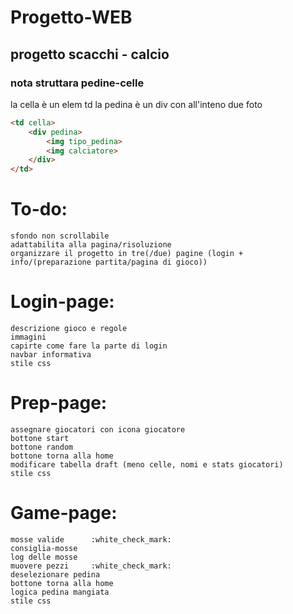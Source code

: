 # Progetto-WEB
## progetto scacchi - calcio
### nota struttara pedine-celle
la cella è un elem td 
la pedina è un div con all'inteno due foto

```html
<td cella>
    <div pedina>
        <img tipo_pedina>
        <img calciatore>
    </div>
</td>
```

# To-do:
    sfondo non scrollabile
    adattabilita alla pagina/risoluzione
    organizzare il progetto in tre(/due) pagine (login + info/(preparazione partita/pagina di gioco))

# Login-page:
    descrizione gioco e regole
    immagini 
    capirte come fare la parte di login
    navbar informativa
    stile css

# Prep-page:
    assegnare giocatori con icona giocatore
    bottone start
    bottone random
    bottone torna alla home
    modificare tabella draft (meno celle, nomi e stats giocatori)
    stile css

# Game-page:
    mosse valide      :white_check_mark:
    consiglia-mosse
    log delle mosse
    muovere pezzi     :white_check_mark:
    deselezionare pedina
    bottone torna alla home
    logica pedina mangiata
    stile css